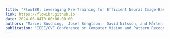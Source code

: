 ```yaml
---
title: "FlowIBR: Leveraging Pre-Training for Efficient Neural Image-Based Rendering of Dynamic Scenes"
link: https://flowibr.github.io
date: 2024-06-04T0:00:00-00:00
authors: "Marcel Büsching,  Josef Bengtson,  David Nilsson, and Mårten Björkman"
publication: "IEEE/CVF Conference on Computer Vision and Pattern Recognition Workshops (CVPRW) 2024"
---
```


